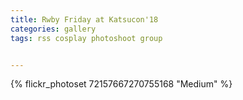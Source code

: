 ```yaml
---
title: Rwby Friday at Katsucon'18
categories: gallery
tags: rss cosplay photoshoot group


---
```


{% flickr_photoset 72157667270755168 "Medium" %}